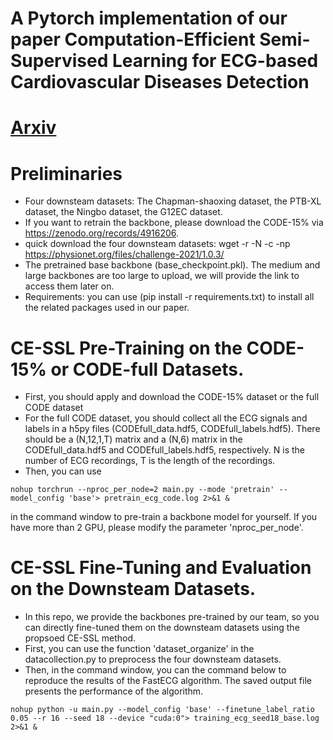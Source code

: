 # A Pytorch implementation of our paper Computation-Efficient Semi-Supervised Learning for ECG-based Cardiovascular Diseases Detection
# [Arxiv](https://arxiv.org/pdf/2406.14377)
# Preliminaries
* Four downsteam datasets: The Chapman-shaoxing dataset, the PTB-XL dataset, the Ningbo dataset, the G12EC dataset.
* If you want to retrain the backbone, please download the CODE-15% via https://zenodo.org/records/4916206.
* quick download the four downsteam datasets: wget -r -N -c -np https://physionet.org/files/challenge-2021/1.0.3/
* The pretrained base backbone (base_checkpoint.pkl). The medium and large backbones are too large to upload, we will provide the link to access them later on.
* Requirements: you can use (pip install -r requirements.txt) to install all the related packages used in our paper.
# CE-SSL Pre-Training on the CODE-15% or CODE-full Datasets.
* First, you should apply and download the CODE-15% dataset or the full CODE dataset
* For the full CODE dataset, you should collect all the ECG signals and labels in a h5py files (CODEfull_data.hdf5, CODEfull_labels.hdf5). There should be a (N,12,1,T) matrix and a (N,6) matrix in the CODEfull_data.hdf5 and CODEfull_labels.hdf5, respectively. N is the number of ECG recordings, T is the length of the recordings.
* Then, you can use
```
nohup torchrun --nproc_per_node=2 main.py --mode 'pretrain' --model_config 'base'> pretrain_ecg_code.log 2>&1 &
```
in the command window to pre-train a backbone model for yourself. If you have more than 2 GPU, please modify the parameter 'nproc_per_node'.
# CE-SSL Fine-Tuning and Evaluation on the Downsteam Datasets.
* In this repo, we provide the backbones pre-trained by our team, so you can directly fine-tuned them on the downsteam datasets using the propsoed CE-SSL method.
* First, you can use the function 'dataset_organize' in the datacollection.py to preprocess the four downsteam datasets.
* Then, in the command window, you can the command below to reproduce the results of the FastECG algorithm. The saved output file presents the performance of the algorithm.
```
nohup python -u main.py --model_config 'base' --finetune_label_ratio 0.05 --r 16 --seed 18 --device "cuda:0"> training_ecg_seed18_base.log 2>&1 &
```


